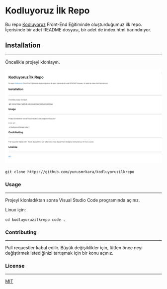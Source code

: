 # Kodluyoruz İlk Repo

Bu repo [Kodluyoruz](https://www.kodluyoruz.org/) Front-End Eğitiminde oluşturduğumuz ilk repo. İçerisinde bir adet README dosyası, bir adet de index.html barındırıyor.

## Installation

***
Öncelikle projeyi klonlayın.

![Screenshot](markdown.png)

```git clone https://github.com/yunusmrkara/kodluyoruzilkrepo```

### Usage

***

Projeyi klonladıktan sonra Visual Studio Code programında açınız.

Linux için:

```cd kodluyoruzilkrepo code .```

### Contributing

***
Pull requestler kabul edilir. Büyük değişiklikler için, lütfen önce neyi değiştirmek istediğinizi tartışmak için bir konu açınız.

### License

***

[MIT](https://choosealicense.com/licenses/mit/)

